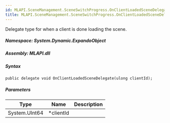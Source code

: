 ```yaml
---  
id: MLAPI.SceneManagement.SceneSwitchProgress.OnClientLoadedSceneDelegate  
title: MLAPI.SceneManagement.SceneSwitchProgress.OnClientLoadedSceneDelegate
---
```


<div class="markdown level0 summary">

Delegate type for when a client is done loading the scene.

</div>

<div class="markdown level0 conceptual">

</div>

##### **Namespace**: System.Dynamic.ExpandoObject

##### **Assembly**: MLAPI.dll

##### Syntax

    public delegate void OnClientLoadedSceneDelegate(ulong clientId);

##### Parameters

| Type          | Name       | Description |
|---------------|------------|-------------|
| System.UInt64 | \*clientId |             |
